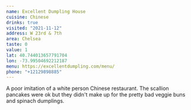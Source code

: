 ```yaml
---
name: Excellent Dumpling House
cuisine: Chinese
drinks: true
visited: "2021-11-12"
address: W 23rd & 7th
area: Chelsea
taste: 0
value: 1
lat: 40.744013657791704
lon: -73.99504692212187
menu: https://excellentdumpling.com/menu/
phone: "+12129898885"
---
```


A poor imitation of a white person Chinese restaurant. The scallion pancakes were ok but they didn't make up for the pretty bad veggie buns and spinach dumplings.
